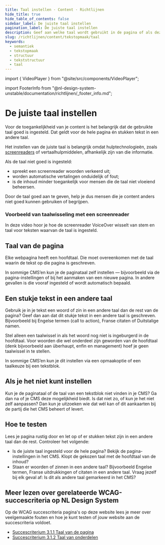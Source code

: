 ```yaml
---
title: Taal instellen · Content · Richtlijnen
hide_title: true
hide_table_of_contents: false
sidebar_label: De juiste taal instellen
pagination_label: De juiste taal instellen
description: Geef aan welke taal wordt gebruikt in de pagina of als deze anders is voor een deel van de pagina.
slug: /richtlijnen/content/tekstopmaak/taal
keywords:
  - semantiek
  - tekstopmaak
  - structuur
  - tekststructuur
  - taal
---
```


<!-- @license CC0-1.0 -->

import { VideoPlayer } from "@site/src/components/VideoPlayer";

import FooterInfo from "@nl-design-system-unstable/documentation/richtlijnen/\_footer_info.md";

# De juiste taal instellen

Voor de toegankelijkheid van je content is het belangrijk dat de gebruikte taal goed is ingesteld. Dat geldt voor de hele pagina én stukken tekst in een andere taal.

Het instellen van de juiste taal is belangrijk omdat hulptechnologieën, zoals [screenreaders](/woordenlijst/#screenreader) of vertaalhulpmiddelen, afhankelijk zijn van die informatie.

Als de taal niet goed is ingesteld:

- spreekt een screenreader woorden verkeerd uit;
- worden automatische vertalingen onduidelijk of fout;
- is de inhoud minder toegankelijk voor mensen die de taal niet vloeiend beheersen.

Door de taal goed aan te geven, help je dus mensen die je content anders niet goed kunnen gebruiken of begrijpen.

### Voorbeeld van taalwisseling met een screenreader

In deze video hoor je hoe de screenreader VoiceOver wisselt van stem en taal voor teksten waarvan de taal is ingesteld.

<VideoPlayer videoId="2UAjJ_5nxqw" />

## Taal van de pagina

Elke webpagina heeft een hoofdtaal. Die moet overeenkomen met de taal waarin de tekst op die pagina is geschreven.

In sommige CMS’en kun je de paginataal zelf instellen — bijvoorbeeld via de pagina-instellingen of bij het aanmaken van een nieuwe pagina. In andere gevallen is die vooraf ingesteld of wordt automatisch bepaald.

## Een stukje tekst in een andere taal

Gebruik je in je tekst een woord of zin in een andere taal dan de rest van de pagina? Geef dan aan dat dit stukje tekst in een andere taal is geschreven. Bijvoorbeeld bij Engelse termen (call to action), Franse citaten of Duitstalige namen.

Stel alleen een taalwissel in als het woord nog niet is ingeburgerd in de hoofdtaal. Voor woorden die wel onderdeel zijn geworden van de hoofdtaal (denk bijvoorbeeld aan überhaupt, enfin en management) hoef je geen taalwissel in te stellen.

In sommige CMS’en kun je dit instellen via een opmaakoptie of een taalkeuze bij een tekstblok.

## Als je het niet kunt instellen

Kun je de paginataal of de taal van een tekstblok niet vinden in je CMS? Ga dan na of je CMS deze mogelijkheid biedt. Is dat niet zo, of kun je het niet zelf aanpassen? Dan kun je uitzoeken wie dat wél kan of dit aankaarten bij de partij die het CMS beheert of levert.

## Hoe te testen

Lees je pagina rustig door en let op of er stukken tekst zijn in een andere taal dan de rest. Controleer het volgende:

- Is de juiste taal ingesteld voor de hele pagina?
  Bekijk de pagina-instellingen in het CMS. Klopt de gekozen taal met de hoofdtaal van de inhoud?
- Staan er woorden of zinnen in een andere taal?
  Bijvoorbeeld Engelse termen, Franse uitdrukkingen of citaten in een andere taal. Vraag jezelf bij elk geval af:
  Is dit als andere taal gemarkeerd in het CMS?

## Meer lezen over gerelateerde WCAG-succescriteria op NL Design System

Op de WCAG succescriteria pagina's op deze website lees je meer over veelgemaakte fouten en hoe je kunt testen of jouw website aan de succescriteria voldoet.

- [Succescriterium 3.1.1 Taal van de pagina](/wcag/3.1.1)
- [Succescriterium 3.1.2 Taal van onderdelen](/wcag/3.1.2)

<FooterInfo />

